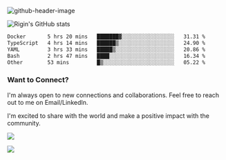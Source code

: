 
![github-header-image](https://github.com/riginoommen/riginoommen/assets/3840244/889cae65-df55-4cda-86cc-bf21bf1f2e96)

![Rigin's GitHub stats](https://github-readme-stats.vercel.app/api?username=riginoommen\&show_icons=true\&show=reviews,discussions_started,discussions_answered,prs_merged,prs_merged_percentage)


<!--START_SECTION:waka-->

```txt
Docker       5 hrs 20 mins   ███████▓░░░░░░░░░░░░░░░░░   31.31 %
TypeScript   4 hrs 14 mins   ██████▒░░░░░░░░░░░░░░░░░░   24.90 %
YAML         3 hrs 33 mins   █████▒░░░░░░░░░░░░░░░░░░░   20.86 %
Bash         2 hrs 47 mins   ████░░░░░░░░░░░░░░░░░░░░░   16.34 %
Other        53 mins         █▒░░░░░░░░░░░░░░░░░░░░░░░   05.22 %
```

<!--END_SECTION:waka-->

### Want to Connect?

I'm always open to new connections and collaborations. Feel free to reach out to me on Email/LinkedIn.

I'm excited to share with the world and make a positive impact with the community.

![](https://komarev.com/ghpvc/?username=riginoommen)

![](https://hit.yhype.me/github/profile?user_id=3840244)

